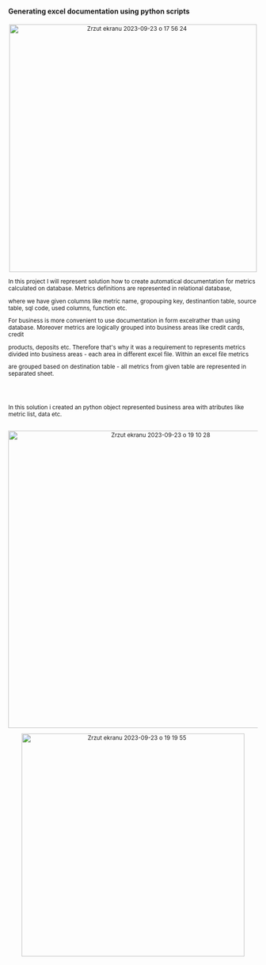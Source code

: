 
#### Generating excel documentation using python scripts

<sub/>

<p align="center">

<img width="500" alt="Zrzut ekranu 2023-09-23 o 17 56 24" src="https://github.com/eda6767/generating_documentation_python_excel/assets/102791467/1a685de6-ce39-4bba-962a-3b201f5f4efd">

</p>


In this project I will represent solution how to create automatical documentation for metrics calculated on database. Metrics definitions are represented in relational database, 
<br/> 

where we have given columns like metric name, gropouping key, destinantion table, source table, sql code, used columns, function etc. 
<br/> 

For business is more convenient to use documentation in form excelrather than using database. Moreover metrics are logically grouped into business areas like credit cards, credit 
<br/> 

products, deposits etc. Therefore that's why it was a requirement to represents metrics divided into business areas - each area in different excel file. Within an excel file metrics 
<br/> 

are grouped based on destination table - all metrics from given table are represented in separated sheet.
<br/> 
<br/> 


<br/> 
<br/> 
In this solution i created an python object represented business area with atributes like metric list, data etc.

<br/> 
<br/> 
<p align="center">

<img width="600" alt="Zrzut ekranu 2023-09-23 o 19 10 28" src="https://github.com/eda6767/generating_documentation_python_excel/assets/102791467/7e7435c2-3569-4f95-87f1-7d751c664f9a">
</p>

<p align="center">
<img width="450" alt="Zrzut ekranu 2023-09-23 o 19 19 55" src="https://github.com/eda6767/generating_documentation_python_excel/assets/102791467/d1cee10c-0d99-445d-94cc-6b64aa806077">

</p>

